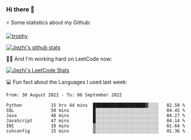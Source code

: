 ### Hi there 👋


⚡ Some statistics about my Github:


[![trophy](https://github-profile-trophy.vercel.app/?username=jiezhi&rank=-B&margin-w=6)](https://github.com/Jiezhi)

[![Jiezhi's github stats](https://github-readme-stats.vercel.app/api?username=Jiezhi&show_icons=true)](https://github.com/Jiezhi/github-readme-stats)


🙇🏼 And I'm working hard on LeetCode now:

[![Jiezhi's LeetCode Stats](https://leetcode-stats.vercel.app/api?username=Jiezhi&theme=Light)](https://leetcode.com/Jiezhi/)

💻 Fun fact about the Languages I used last week:

<!--START_SECTION:waka-->

```text
From: 30 August 2022 - To: 06 September 2022

Python           15 hrs 44 mins  ████████████████████▓░░░░   82.58 %
SQL              50 mins         █░░░░░░░░░░░░░░░░░░░░░░░░   04.45 %
Java             48 mins         █░░░░░░░░░░░░░░░░░░░░░░░░   04.27 %
JavaScript       47 mins         █░░░░░░░░░░░░░░░░░░░░░░░░   04.14 %
INI              18 mins         ▒░░░░░░░░░░░░░░░░░░░░░░░░   01.64 %
sshconfig        15 mins         ▒░░░░░░░░░░░░░░░░░░░░░░░░   01.36 %
```

<!--END_SECTION:waka-->


<!--
[![Top Langs](https://github-readme-stats.vercel.app/api/top-langs/?username=Jiezhi&hide=javascript,html)](https://github.com/Jiezhi/github-readme-stats)

**Jiezhi/Jiezhi** is a ✨ _special_ ✨ repository because its `README.md` (this file) appears on your GitHub profile.

Here are some ideas to get you started:

- 🔭 I’m currently working on ...
- 🌱 I’m currently learning ...
- 👯 I’m looking to collaborate on ...
- 🤔 I’m looking for help with ...
- 💬 Ask me about ...
- 📫 How to reach me: ...
- 😄 Pronouns: ...
- ⚡ Fun fact: ...
-->

